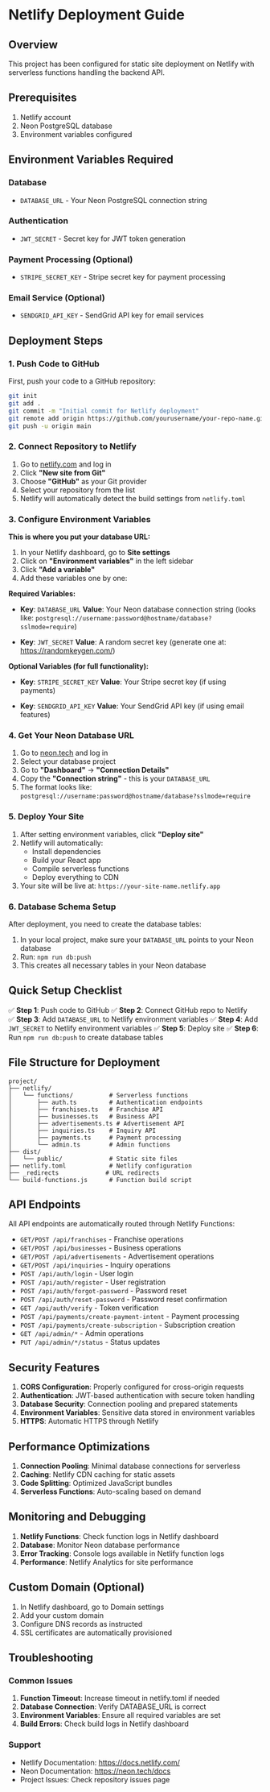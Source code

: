 # Netlify Deployment Guide

## Overview
This project has been configured for static site deployment on Netlify with serverless functions handling the backend API.

## Prerequisites
1. Netlify account
2. Neon PostgreSQL database
3. Environment variables configured

## Environment Variables Required

### Database
- `DATABASE_URL` - Your Neon PostgreSQL connection string

### Authentication
- `JWT_SECRET` - Secret key for JWT token generation

### Payment Processing (Optional)
- `STRIPE_SECRET_KEY` - Stripe secret key for payment processing

### Email Service (Optional)
- `SENDGRID_API_KEY` - SendGrid API key for email services

## Deployment Steps

### 1. Push Code to GitHub
First, push your code to a GitHub repository:
```bash
git init
git add .
git commit -m "Initial commit for Netlify deployment"
git remote add origin https://github.com/yourusername/your-repo-name.git
git push -u origin main
```

### 2. Connect Repository to Netlify
1. Go to [netlify.com](https://netlify.com) and log in
2. Click **"New site from Git"**
3. Choose **"GitHub"** as your Git provider
4. Select your repository from the list
5. Netlify will automatically detect the build settings from `netlify.toml`

### 3. Configure Environment Variables
**This is where you put your database URL:**

1. In your Netlify dashboard, go to **Site settings**
2. Click on **"Environment variables"** in the left sidebar
3. Click **"Add a variable"**
4. Add these variables one by one:

**Required Variables:**
- **Key**: `DATABASE_URL`
  **Value**: Your Neon database connection string (looks like: `postgresql://username:password@hostname/database?sslmode=require`)

- **Key**: `JWT_SECRET`
  **Value**: A random secret key (generate one at: https://randomkeygen.com/)

**Optional Variables (for full functionality):**
- **Key**: `STRIPE_SECRET_KEY`
  **Value**: Your Stripe secret key (if using payments)

- **Key**: `SENDGRID_API_KEY` 
  **Value**: Your SendGrid API key (if using email features)

### 4. Get Your Neon Database URL
1. Go to [neon.tech](https://neon.tech) and log in
2. Select your database project
3. Go to **"Dashboard"** → **"Connection Details"**
4. Copy the **"Connection string"** - this is your `DATABASE_URL`
5. The format looks like: `postgresql://username:password@hostname/database?sslmode=require`

### 5. Deploy Your Site
1. After setting environment variables, click **"Deploy site"**
2. Netlify will automatically:
   - Install dependencies
   - Build your React app
   - Compile serverless functions
   - Deploy everything to CDN
3. Your site will be live at: `https://your-site-name.netlify.app`

### 6. Database Schema Setup
After deployment, you need to create the database tables:
1. In your local project, make sure your `DATABASE_URL` points to your Neon database
2. Run: `npm run db:push`
3. This creates all necessary tables in your Neon database

## Quick Setup Checklist

✅ **Step 1**: Push code to GitHub
✅ **Step 2**: Connect GitHub repo to Netlify  
✅ **Step 3**: Add `DATABASE_URL` to Netlify environment variables
✅ **Step 4**: Add `JWT_SECRET` to Netlify environment variables
✅ **Step 5**: Deploy site
✅ **Step 6**: Run `npm run db:push` to create database tables

## File Structure for Deployment

```
project/
├── netlify/
│   └── functions/          # Serverless functions
│       ├── auth.ts         # Authentication endpoints
│       ├── franchises.ts   # Franchise API
│       ├── businesses.ts   # Business API
│       ├── advertisements.ts # Advertisement API
│       ├── inquiries.ts    # Inquiry API
│       ├── payments.ts     # Payment processing
│       └── admin.ts        # Admin functions
├── dist/
│   └── public/             # Static site files
├── netlify.toml            # Netlify configuration
├── _redirects             # URL redirects
└── build-functions.js      # Function build script
```

## API Endpoints

All API endpoints are automatically routed through Netlify Functions:

- `GET/POST /api/franchises` - Franchise operations
- `GET/POST /api/businesses` - Business operations
- `GET/POST /api/advertisements` - Advertisement operations
- `GET/POST /api/inquiries` - Inquiry operations
- `POST /api/auth/login` - User login
- `POST /api/auth/register` - User registration
- `POST /api/auth/forgot-password` - Password reset
- `POST /api/auth/reset-password` - Password reset confirmation
- `GET /api/auth/verify` - Token verification
- `POST /api/payments/create-payment-intent` - Payment processing
- `POST /api/payments/create-subscription` - Subscription creation
- `GET /api/admin/*` - Admin operations
- `PUT /api/admin/*/status` - Status updates

## Security Features

1. **CORS Configuration**: Properly configured for cross-origin requests
2. **Authentication**: JWT-based authentication with secure token handling
3. **Database Security**: Connection pooling and prepared statements
4. **Environment Variables**: Sensitive data stored in environment variables
5. **HTTPS**: Automatic HTTPS through Netlify

## Performance Optimizations

1. **Connection Pooling**: Minimal database connections for serverless
2. **Caching**: Netlify CDN caching for static assets
3. **Code Splitting**: Optimized JavaScript bundles
4. **Serverless Functions**: Auto-scaling based on demand

## Monitoring and Debugging

1. **Netlify Functions**: Check function logs in Netlify dashboard
2. **Database**: Monitor Neon database performance
3. **Error Tracking**: Console logs available in Netlify function logs
4. **Performance**: Netlify Analytics for site performance

## Custom Domain (Optional)

1. In Netlify dashboard, go to Domain settings
2. Add your custom domain
3. Configure DNS records as instructed
4. SSL certificates are automatically provisioned

## Troubleshooting

### Common Issues

1. **Function Timeout**: Increase timeout in netlify.toml if needed
2. **Database Connection**: Verify DATABASE_URL is correct
3. **Environment Variables**: Ensure all required variables are set
4. **Build Errors**: Check build logs in Netlify dashboard

### Support

- Netlify Documentation: https://docs.netlify.com/
- Neon Documentation: https://neon.tech/docs
- Project Issues: Check repository issues page